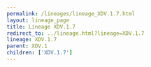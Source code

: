 ```yaml
---
permalink: /lineages/lineage_XDV.1.7.html
layout: lineage_page
title: Lineage XDV.1.7
redirect_to: ../lineage.html?lineage=XDV.1.7
lineage: XDV.1.7
parent: XDV.1
children: ['XDV.1.7']
---
```

